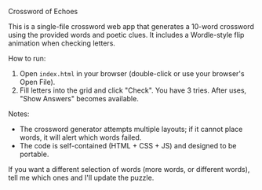 Crossword of Echoes

This is a single-file crossword web app that generates a 10-word crossword using the provided words and poetic clues. It includes a Wordle-style flip animation when checking letters.

How to run:
1. Open `index.html` in your browser (double-click or use your browser's Open File).
2. Fill letters into the grid and click "Check". You have 3 tries. After uses, "Show Answers" becomes available.

Notes:
- The crossword generator attempts multiple layouts; if it cannot place words, it will alert which words failed.
- The code is self-contained (HTML + CSS + JS) and designed to be portable.

If you want a different selection of words (more words, or different words), tell me which ones and I'll update the puzzle.
